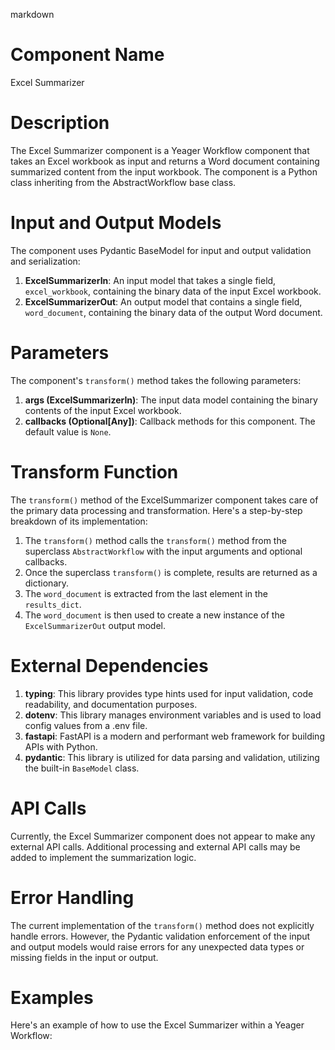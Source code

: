 markdown
# Component Name
Excel Summarizer

# Description
The Excel Summarizer component is a Yeager Workflow component that takes an Excel workbook as input and returns a Word document containing summarized content from the input workbook. The component is a Python class inheriting from the AbstractWorkflow base class.

# Input and Output Models
The component uses Pydantic BaseModel for input and output validation and serialization:

1. **ExcelSummarizerIn**: An input model that takes a single field, `excel_workbook`, containing the binary data of the input Excel workbook.
2. **ExcelSummarizerOut**: An output model that contains a single field, `word_document`, containing the binary data of the output Word document.

# Parameters
The component's `transform()` method takes the following parameters:

1. **args (ExcelSummarizerIn)**: The input data model containing the binary contents of the input Excel workbook.
2. **callbacks (Optional[Any])**: Callback methods for this component. The default value is `None`.

# Transform Function
The `transform()` method of the ExcelSummarizer component takes care of the primary data processing and transformation. Here's a step-by-step breakdown of its implementation:

1. The `transform()` method calls the `transform()` method from the superclass `AbstractWorkflow` with the input arguments and optional callbacks.
2. Once the superclass `transform()` is complete, results are returned as a dictionary.
3. The `word_document` is extracted from the last element in the `results_dict`.
4. The `word_document` is then used to create a new instance of the `ExcelSummarizerOut` output model.

# External Dependencies
1. **typing**: This library provides type hints used for input validation, code readability, and documentation purposes.
2. **dotenv**: This library manages environment variables and is used to load config values from a .env file.
3. **fastapi**: FastAPI is a modern and performant web framework for building APIs with Python.
4. **pydantic**: This library is utilized for data parsing and validation, utilizing the built-in `BaseModel` class.

# API Calls
Currently, the Excel Summarizer component does not appear to make any external API calls. Additional processing and external API calls may be added to implement the summarization logic.

# Error Handling
The current implementation of the `transform()` method does not explicitly handle errors. However, the Pydantic validation enforcement of the input and output models would raise errors for any unexpected data types or missing fields in the input or output.

# Examples
Here's an example of how to use the Excel Summarizer within a Yeager Workflow:

